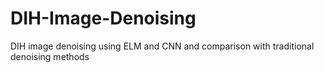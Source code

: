 # DIH-Image-Denoising
DIH image denoising using ELM and CNN and comparison with traditional denoising methods
